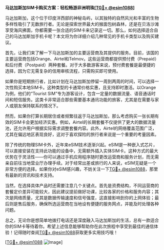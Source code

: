 **马达加斯加SIM卡购买方案：轻松畅游非洲明珠[[TG💪+ @esim1088](https://t.me/s/esim1088)]**

马达加斯加，这个位于印度洋西部的神秘岛屿，以其独特的自然风光和丰富的生物多样性吸引了无数旅行者。无论是探索世界最大的猴面包树森林，还是在贝洛沙滩享受海风拂面，你都需要一张合适的SIM卡来记录这一切。那么，如何选择适合自己的马达加斯加手机卡呢？本文将为你详细介绍几种常见的手机卡类型以及购买建议。

首先，让我们来了解一下马达加斯加的主要运营商及其提供的服务。目前，该国的主要运营商包括Orange、Airtel和Telmov。这些运营商都提供预付费（Prepaid）和后付费（Postpaid）两种套餐。对于大多数游客来说，预付费套餐是最便捷的选择，因为它无需复杂的信用审核流程，只需购买即可使用。

如果你是短期旅行者，比如计划在马达加斯加停留一周到两周的时间，可以选择一次性购买本地SIM卡。这种类型的卡通常价格实惠，且支持即时激活。以Orange为例，他们的“Tourist SIM”专为游客设计，包含一定量的数据流量、语音通话时间和短信服务。这类卡非常适合那些需要基本通讯功能的旅客，尤其是在需要与家人或朋友保持联系的情况下。

然而，如果你打算长期居住或者频繁往返于马达加斯加，那么考虑购买一张长期有效的SIM卡会更加经济实惠。例如，Airtel的长期套餐不仅提供了更大的数据流量池，还允许用户根据实际需求调整套餐内容。此外，Airtel的网络覆盖范围广泛，尤其在偏远地区表现良好，这对于喜欢探险的旅行者来说是一个重要的考量因素。

除了传统的物理SIM卡外，近年来eSIM技术逐渐兴起。eSIM是一种嵌入式芯片，可以直接安装在支持此功能的设备中，无需额外插入实体SIM卡。这种方式的最大优势在于灵活性——你可以通过手机应用程序随时更改运营商和服务计划，而无需亲自前往当地营业厅办理手续。对于经常出差或旅行的人来说，eSIM无疑是一个非常方便的选择。如果你对eSIM感兴趣，不妨关注一下[TG💪+ @esim1088](https://t.me/s/esim1088)，那里有最新的资讯和技术支持。

当然，在选择具体产品时还需要注意几个关键点。首先是资费结构，不同运营商的套餐定价差异可能较大，因此建议提前做好功课，比较各家的价格和服务内容；其次是网络质量，尤其是数据传输速度和信号强度，这直接影响到你的上网体验；最后则是售后服务，确保所选运营商在当地设有便捷的服务网点，并能及时处理各种问题。

总之，无论你是想简单地拨打电话还是深度融入马达加斯加的生活，总有一款适合你的SIM卡等待着你。希望上述信息能够帮助你在此次旅程中享受到最佳的通信体验！记得随时查阅[TG💪+ @esim1088](https://t.me/s/esim1088)获取更多实用技巧哦！

[[TG💪+ @esim1088](https://t.me/s/esim1088) ![Image](https://i.postimg.cc/4NQfJmqS/Snipaste-2025-05-13-00-14-12.png)]